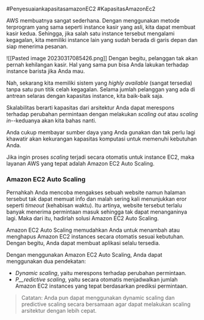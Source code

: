 #PenyesuaiankapasitasamazonEC2 #KapasitasAmazonEc2

AWS membuatnya sangat sederhana. Dengan menggunakan metode terprogram yang sama seperti instance kasir yang asli, kita dapat membuat kasir kedua. Sehingga, jika salah satu instance tersebut mengalami kegagalan, kita memiliki instance lain yang sudah berada di garis depan dan siap menerima pesanan.

![[Pasted image 20230317085426.png]]
Dengan begitu, pelanggan tak akan pernah kehilangan kasir. Hal yang sama pun bisa Anda lakukan terhadap instance barista jika Anda mau.

Nah, sekarang kita memiliki sistem yang _highly available_ (sangat tersedia) tanpa satu pun titik celah kegagalan. Selama jumlah pelanggan yang ada di antrean selaras dengan kapasitas instance, kita baik-baik saja.

Skalabilitas berarti kapasitas dari arsitektur Anda dapat merespons terhadap perubahan permintaan dengan melakukan _scaling out_ atau _scaling in_--keduanya akan kita bahas nanti.

Anda cukup membayar sumber daya yang Anda gunakan dan tak perlu lagi khawatir akan kekurangan kapasitas komputasi untuk memenuhi kebutuhan Anda.

Jika ingin proses _scaling_ terjadi secara otomatis untuk instance EC2, maka layanan AWS yang tepat adalah Amazon EC2 Auto Scaling.

### Amazon EC2 Auto Scaling

Pernahkah Anda mencoba mengakses sebuah website namun halaman tersebut tak dapat memuat info dan malah sering kali menunjukkan eror seperti _timeout_ (kehabisan waktu). Itu artinya, website tersebut terlalu banyak menerima permintaan masuk sehingga tak dapat menanganinya lagi. Maka dari itu, hadirlah solusi Amazon EC2 Auto Scaling.

Amazon EC2 Auto Scaling memudahkan Anda untuk menambah atau menghapus Amazon EC2 instances secara otomatis sesuai kebutuhan. Dengan begitu, Anda dapat membuat aplikasi selalu tersedia.

Dengan menggunakan Amazon EC2 Auto Scaling, Anda dapat menggunakan dua pendekatan:

-   _Dynamic scaling_, yaitu merespons terhadap perubahan permintaan.
-   _P__redictive scaling_, yaitu secara otomatis menjadwalkan jumlah Amazon EC2 instances yang tepat berdasarkan prediksi permintaan.

> Catatan: Anda pun dapat menggunakan dynamic scaling dan predictive scaling secara bersamaan agar dapat melakukan scaling arsitektur dengan lebih cepat.